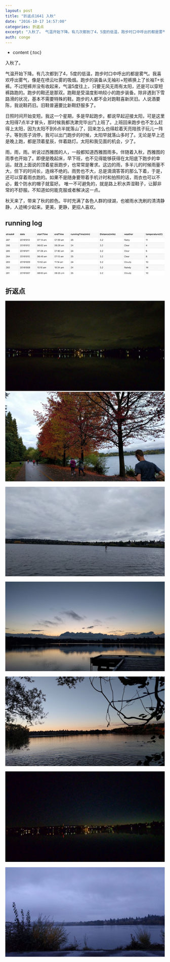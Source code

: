 ```yaml
---
layout: post
title: "折返点1641 入秋"
date: "2016-10-17 14:57:00"
categories: 折返点
excerpt: "入秋了。 气温开始下降。有几次都到了4，5度的低温，跑步时口中呼出的都是雾气。我喜欢呼出雾气，像是在喷云吐雾的吸烟。跑步的装备从无袖衫+短裤换上..."
auth: conge
---
```

* content
{:toc}

入秋了。

气温开始下降。有几次都到了4，5度的低温，跑步时口中呼出的都是雾气。我喜欢呼出雾气，像是在喷云吐雾的吸烟。跑步的装备从无袖衫+短裤换上了长袖T+长裤。不过短裤并没有收起来，气温5度往上，只要无风无雨有太阳，还是可以穿短裤路跑的。跑步的鞋还是那双。跑鞋是受温度影响较小的跑步装备。除非遇到下雪路滑的状况，基本不需要特殊的鞋。跑步的人都不会对跑鞋喜新厌旧。人说酒要陈，我说鞋药旧。旧鞋普遍要比新鞋舒服多了。

日照时间开始变短。我这一个星期，多是早起跑步。都说早起迎接太阳，可是这里太阳得7点半才冒头，那时候我都洗漱完毕出门上班了。上班回来跑步也不怎么赶得上太阳，因为太阳不到6点半就落山了，回来怎么也得趁着天亮陪孩子玩儿一阵子。等到孩子消停，我可以出门跑步的时候，太阳早就落山多时了。无论是早上还是晚上跑，都是顶着星辰，伴着路灯。太阳和我见面的机会，少了。

雨，雨，雨。听说过西雅图的人，一般都知道西雅图雨多。伴随着入秋，西雅图的雨季也开始了。即便是晚起床，早下班，也不见得能够获得在太阳底下跑步的幸运。就连上面说的顶着星辰跑步，也常常是奢求。这边的雨，多半儿的时候雨量不大，但下的时间长，连绵不绝的。雨势也不大，总是滴滴答答的那么下着，于是，还可以穿着雨衣跑的。如果不是随身要带着手机计时和拍照的话，雨衣也可以不必，戴个防水的帽子就蛮好。 唯一不可避免的，就是路上积水弄湿鞋子，让脚非常的不舒服。不知道如何能克服或者解决这一点。

秋天来了，带来了秋的颜色。平时充满了各色人群的绿湖，也被雨水洗刷的清清静静，人迹稀少起来。更美，更静，更招人喜欢。

## running log

![Running log week41](/assets/images/折返点/118382-89f938875395dd56.png)


## 折返点

![20161007.jpg](/assets/images/折返点/118382-69860efb28deab8d.jpg)
![20161008.jpg](/assets/images/折返点/118382-2ccb978f7ec3feba.jpg)

![20161009.jpg](/assets/images/折返点/118382-14cbb1482720c6c3.jpg)

![20161010.jpg](/assets/images/折返点/118382-deccc7eaa5215165.jpg)

![20161011.jpg](/assets/images/折返点/118382-6dd456e7969ccf96.jpg)

![20161012.jpg](/assets/images/折返点/118382-40d5cdad7b19d518.jpg)

![20161013.jpg](/assets/images/折返点/118382-bf6a41160c885982.jpg)
